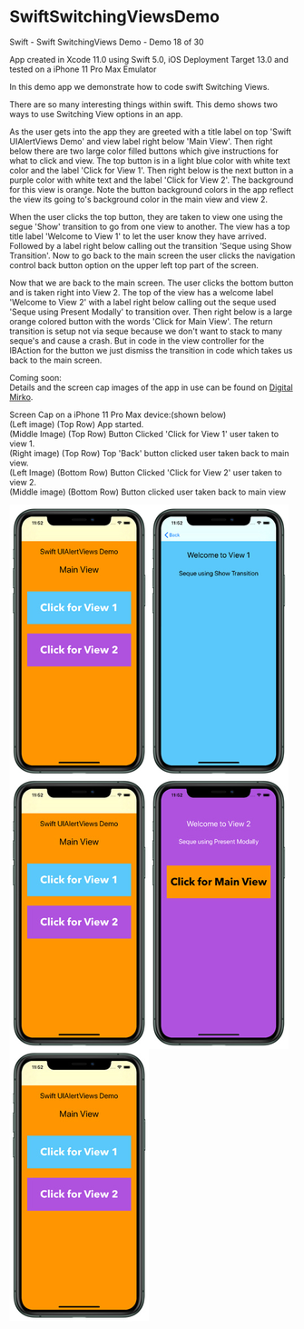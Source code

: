# SwiftSwitchingViewsDemo
Swift - Swift SwitchingViews Demo - Demo 18 of 30

App created in Xcode 11.0 using Swift 5.0, iOS Deployment Target 13.0 and tested on a iPhone 11 Pro Max Emulator

In this demo app we demonstrate how to code swift Switching Views.

There are so many interesting things within swift. This demo shows two ways to use Switching View options in an app.

As the user gets into the app they are greeted with a title label on top 'Swift UIAlertViews Demo' and view label right below
'Main View'. Then right below there are two large color filled buttons which give instructions for what to click and view. The top 
button is in a light blue color with white text color and the label 'Click for View 1'. Then right below is the next button
in a purple color with white text and the label 'Click for View 2'. The background for this view is orange. Note the 
button background colors in the app reflect the view its going to's background color in the main view and view 2.

When the user clicks the top button, they are taken to view one using the segue 'Show' transition to go from one view to
another. The view has a top title label 'Welcome to View 1' to let the user know they have arrived. Followed by a label
right below calling out the transition 'Seque using Show Transition'. Now to go back to the main screen the user clicks
the navigation control back button option on the upper left top part of the screen.

Now that we are back to the main screen. The user clicks the bottom button and is taken right into View 2. The top of the view
has a welcome label 'Welcome to View 2' with a label right below calling out the seque used 'Seque using Present Modally' to
transition over. Then right below is a large orange colored button with the words 'Click for Main View'. The return transition
is setup not via seque because we don't want to stack to many seque's and cause a crash. But in code in the view controller
for the IBAction for the button we just dismiss the transition in code which takes us back to the main screen.
        
Coming soon:<br>
Details and the screen cap images of the app in use can be found on <a href="http://digitalmirko.com/iOSApps.html">Digital Mirko</a>.

Screen Cap on a iPhone 11 Pro Max device:(shown below)</br>
(Left image) (Top Row) App started.<br>
(Middle Image) (Top Row) Button Clicked 'Click for View 1' user taken to view 1.<br>
(Right image) (Top Row) Top 'Back' button clicked user taken back to main view.<br>
(Left Image) (Bottom Row) Button Clicked 'Click for View 2' user taken to view 2.<br>
(Middle image) (Bottom Row) Button clicked user taken back to main view<br>
<p>
  <img align="left" src="https://github.com/digitalMirko/SwiftSwitchingViewsDemo/blob/master/githubSwiftSwitchingViewsDemo01.jpg?raw=true" width="246"/>
  <img align="left" src="https://github.com/digitalMirko/SwiftSwitchingViewsDemo/blob/master/githubSwiftSwitchingViewsDemo02.jpg?raw=true" width="246"/>
  <img align="left" src="https://github.com/digitalMirko/SwiftSwitchingViewsDemo/blob/master/githubSwiftSwitchingViewsDemo03.jpg?raw=true" width="246"/>
  <img align="left" src="https://github.com/digitalMirko/SwiftSwitchingViewsDemo/blob/master/githubSwiftSwitchingViewsDemo04.jpg?raw=true" width="246"/>
  <img align="left" src="https://github.com/digitalMirko/SwiftSwitchingViewsDemo/blob/master/githubSwiftSwitchingViewsDemo05.jpg?raw=true" width="246"/>
  
</p>
